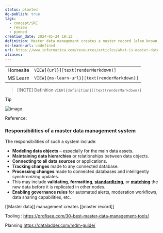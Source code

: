 ```yaml
---
status: planted
dg-publish: true
tags:
  - concept/SRE
  - review
  - pinned
creation_date: 2024-05-24 19:13
definition: Master data management creates a master record (also known as a “golden record” or “best version of the truth”) that contains the essential information upon which a business or organization relies.
ms-learn-url: undefined
url: https://www.informatica.com/resources/articles/what-is-master-data-management.html
aliases:
---
```


|          |                                              |
| -------- | -------------------------------------------- |
| Homesite | `VIEW[{url}][text(renderMarkdown)]`          |
| MS Learn | `VIEW[{ms-learn-url}][text(renderMarkdown)]` |

> [!NOTE] Definition
> `VIEW[{definition}][text(renderMarkdown)]`

> [!tip] 
> 
> ![image](https://filedn.eu/lLCDT28fW4ahdtipln72iIF/public-vault-media/images/master-data-management-framework.png)
> 

Reference:

### Responsibilities of a master data management system

The responsibilities of such a system include:

- **Modeling data objects** – especially for the main data assets.
- **Maintaining data hierarchies** or relationships between data objects.
- **Connecting to all data sources** or applications.
- **Tracking changes** made to any connected database.
- **Processing changes** made to connected databases and intelligently synchronizing updates.
- This may include **validating**, **formatting**, **[standardizing](https://dataladder.com/data-standardization-software/)**, or **[matching](https://dataladder.com/data-matching-software/)** the new data before it is replicated in other nodes.
- **Enabling governance rules** for automated alerts, moderation workflows, data sharing capabilities, etc.

[[Master data]] management creates  [[master record]] 

Tooling : 
https://profisee.com/30-best-master-data-management-tools/


Planning
https://dataladder.com/mdm-guide/
